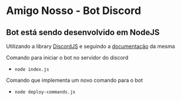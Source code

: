 # Amigo Nosso - Bot Discord 
Bot está sendo desenvolvido em NodeJS
---

Utilizando a library [DiscordJS](https://discord.js.org/#/) e seguindo a [documentação](https://discord.js.org/#/docs/discord.js/main/general/welcome) da mesma 

 Comando para iniciar o bot no servidor do discord
- ``node index.js``

Comando que implementa um novo comando para o bot
- ``node deploy-commands.js``
